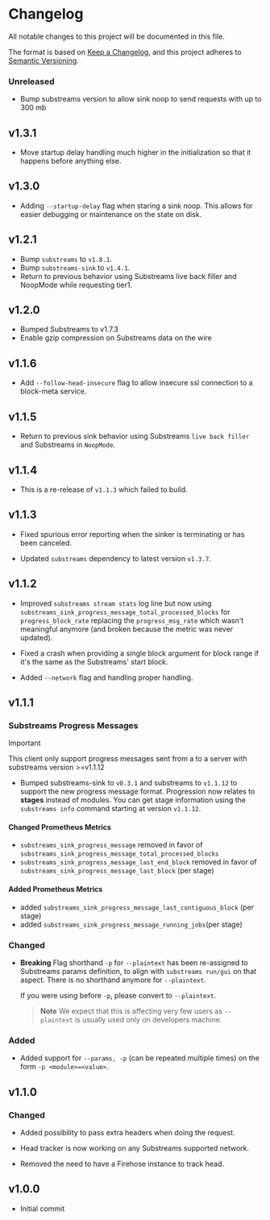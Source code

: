 # Changelog

All notable changes to this project will be documented in this file.

The format is based on [Keep a Changelog](https://keepachangelog.com/en/1.0.0/),
and this project adheres to [Semantic Versioning](https://semver.org/spec/v2.0.0.html).

### Unreleased

* Bump substreams version to allow sink noop to send requests with up to 300 mb

## v1.3.1

- Move startup delay handling much higher in the initialization so that it happens before anything else.

## v1.3.0

- Adding `--startup-delay` flag when staring a sink noop. This allows for easier debugging or maintenance on the state on disk.

## v1.2.1

- Bump `substreams` to `v1.8.1`.
- Bump `substreams-sink` to `v1.4.1`.
- Return to previous behavior using Substreams live back filler and NoopMode while requesting tier1.

## v1.2.0

- Bumped Substreams to v1.7.3
- Enable gzip compression on Substreams data on the wire

## v1.1.6

- Add `--follow-head-insecure` flag to allow insecure ssl connection to a block-meta service.

## v1.1.5

- Return to previous sink behavior using Substreams `live back filler` and Substreams in `NoopMode`.

## v1.1.4

- This is a re-release of `v1.1.3` which failed to build.

## v1.1.3

- Fixed spurious error reporting when the sinker is terminating or has been canceled.

- Updated `substreams` dependency to latest version `v1.3.7`.

## v1.1.2

- Improved `substreams stream stats` log line but now using `substreams_sink_progress_message_total_processed_blocks` for `progress_block_rate` replacing the `progress_msg_rate` which wasn't meaningful anymore (and broken because the metric was never updated).

- Fixed a crash when providing a single block argument for block range if it's the same as the Substreams' start block.

- Added `--network` flag and handling proper handling.

## v1.1.1

### Substreams Progress Messages

> [!IMPORTANT]
> This client only support progress messages sent from a to a server with substreams version >=v1.1.12

- Bumped substreams-sink to `v0.3.1` and substreams to `v1.1.12` to support the new progress message format. Progression now relates to **stages** instead of modules. You can get stage information using the `substreams info` command starting at version `v1.1.12`.

#### Changed Prometheus Metrics

- `substreams_sink_progress_message` removed in favor of `substreams_sink_progress_message_total_processed_blocks`
- `substreams_sink_progress_message_last_end_block` removed in favor of `substreams_sink_progress_message_last_block` (per stage)

#### Added Prometheus Metrics

- added `substreams_sink_progress_message_last_contiguous_block` (per stage)
- added `substreams_sink_progress_message_running_jobs`(per stage)

### Changed

- **Breaking** Flag shorthand `-p` for `--plaintext` has been re-assigned to Substreams params definition, to align with `substreams run/gui` on that aspect. There is no shorthand anymore for `--plaintext`.

  If you were using before `-p`, please convert to `--plaintext`.

  > **Note** We expect that this is affecting very few users as `--plaintext` is usually used only on developers machine.

### Added

- Added support for `--params, -p` (can be repeated multiple times) on the form `-p <module>=<value>`.

## v1.1.0

### Changed

- Added possibility to pass extra headers when doing the request.

- Head tracker is now working on any Substreams supported network.

- Removed the need to have a Firehose instance to track head.

## v1.0.0

- Initial commit
